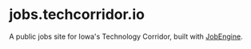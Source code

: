 # jobs.techcorridor.io

A public jobs site for Iowa's Technology Corridor, built with [JobEngine](https://github.com/techcorridorio/JobEngine).
